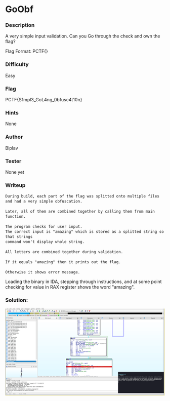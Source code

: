 # GoObf

### Description

A very simple input validation.
Can you Go through the check and own the flag?

Flag Format: PCTF{}

### Difficulty 
Easy

### Flag
PCTF{S1mpl3_GoL4ng_0bfusc4t10n}

### Hints
None

### Author
Biplav

### Tester
None yet

### Writeup
```
During build, each part of the flag was splitted onto multiple files 
and had a very simple obfuscation.

Later, all of them are combined together by calling them from main function.

The program checks for user input.
The correct input is "amazing" which is stored as a splitted string so that strings
command won't display whole string.

All letters are combined together during validation.

If it equals "amazing" then it prints out the flag.

Otherwise it shows error message.
```
Loading the binary in IDA, stepping through instructions, and at some point checking for value in RAX register shows the word "amazing".

### Solution:
![Solution](input.gif)
